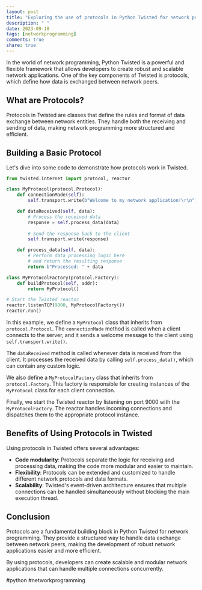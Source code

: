 ```yaml
---
layout: post
title: "Exploring the use of protocols in Python Twisted for network programming"
description: " "
date: 2023-09-18
tags: [networkprogramming]
comments: true
share: true
---
```


In the world of network programming, Python Twisted is a powerful and flexible framework that allows developers to create robust and scalable network applications. One of the key components of Twisted is protocols, which define how data is exchanged between network peers.

## What are Protocols?

Protocols in Twisted are classes that define the rules and format of data exchange between network entities. They handle both the receiving and sending of data, making network programming more structured and efficient.

## Building a Basic Protocol

Let's dive into some code to demonstrate how protocols work in Twisted. 

```python
from twisted.internet import protocol, reactor

class MyProtocol(protocol.Protocol):
    def connectionMade(self):
        self.transport.write(b"Welcome to my network application!\r\n")

    def dataReceived(self, data):
        # Process the received data
        response = self.process_data(data)
        
        # Send the response back to the client
        self.transport.write(response)

    def process_data(self, data):
        # Perform data processing logic here
        # and return the resulting response
        return b"Processed: " + data

class MyProtocolFactory(protocol.Factory):
    def buildProtocol(self, addr):
        return MyProtocol()

# Start the Twisted reactor
reactor.listenTCP(9000, MyProtocolFactory())
reactor.run()
```

In this example, we define a `MyProtocol` class that inherits from `protocol.Protocol`. The `connectionMade` method is called when a client connects to the server, and it sends a welcome message to the client using `self.transport.write()`. 

The `dataReceived` method is called whenever data is received from the client. It processes the received data by calling `self.process_data()`, which can contain any custom logic.

We also define a `MyProtocolFactory` class that inherits from `protocol.Factory`. This factory is responsible for creating instances of the `MyProtocol` class for each client connection.

Finally, we start the Twisted reactor by listening on port 9000 with the `MyProtocolFactory`. The reactor handles incoming connections and dispatches them to the appropriate protocol instance.

## Benefits of Using Protocols in Twisted

Using protocols in Twisted offers several advantages:

- **Code modularity**: Protocols separate the logic for receiving and processing data, making the code more modular and easier to maintain.
- **Flexibility**: Protocols can be extended and customized to handle different network protocols and data formats.
- **Scalability**: Twisted's event-driven architecture ensures that multiple connections can be handled simultaneously without blocking the main execution thread.

## Conclusion

Protocols are a fundamental building block in Python Twisted for network programming. They provide a structured way to handle data exchange between network peers, making the development of robust network applications easier and more efficient.

By using protocols, developers can create scalable and modular network applications that can handle multiple connections concurrently.

#python #networkprogramming